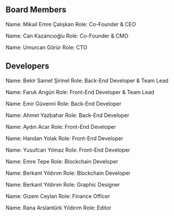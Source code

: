 ## Board Members

Name: Mikail Emre Çalışkan
Role: Co-Founder & CEO

Name: Can Kazancıoğlu
Role: Co-Founder & CMO

Name: Umurcan Görür
Role: CTO

## Developers

Name: Bekir Samet Şirinel
Role: Back-End Developer & Team Lead 

Name: Faruk Arıgün
Role: Front-End Developer & Team Lead 

Name: Emir Güvenni
Role: Back-End Developer

Name: Ahmet Yazbahar
Role: Back-End Developer

Name: Aydın Acar
Role: Front-End Developer

Name: Handan Yolak
Role: Front-End Developer

Name: Yusufcan Yılmaz
Role: Front-End Developer

Name: Emre Tepe
Role: Blockchain Developer

Name: Berkant Yıldırım
Role: Blockchain Developer

Name: Berkant Yıldırım
Role: Graphic Designer

Name: Gizem Ceylan
Role: Finance Officer

Name: Rana Arslantürk Yıldırım
Role: Editor
